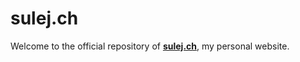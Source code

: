 # sulej.ch

Welcome to the official repository of **[sulej.ch](https://sulej.ch/)**, my personal website.
